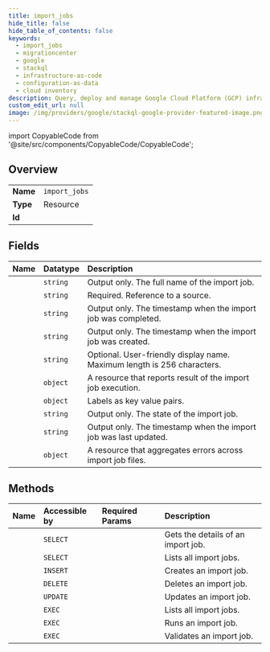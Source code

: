 ```yaml
---
title: import_jobs
hide_title: false
hide_table_of_contents: false
keywords:
  - import_jobs
  - migrationcenter
  - google    
  - stackql
  - infrastructure-as-code
  - configuration-as-data
  - cloud inventory
description: Query, deploy and manage Google Cloud Platform (GCP) infrastructure and resources using SQL
custom_edit_url: null
image: /img/providers/google/stackql-google-provider-featured-image.png
---
```


import CopyableCode from '@site/src/components/CopyableCode/CopyableCode';




## Overview
<table><tbody>
<tr><td><b>Name</b></td><td><code>import_jobs</code></td></tr>
<tr><td><b>Type</b></td><td>Resource</td></tr>
<tr><td><b>Id</b></td><td><CopyableCode code="google.migrationcenter.import_jobs" /></td></tr>
</tbody></table>

## Fields
| Name | Datatype | Description |
|:-----|:---------|:------------|
| <CopyableCode code="name" /> | `string` | Output only. The full name of the import job. |
| <CopyableCode code="assetSource" /> | `string` | Required. Reference to a source. |
| <CopyableCode code="completeTime" /> | `string` | Output only. The timestamp when the import job was completed. |
| <CopyableCode code="createTime" /> | `string` | Output only. The timestamp when the import job was created. |
| <CopyableCode code="displayName" /> | `string` | Optional. User-friendly display name. Maximum length is 256 characters. |
| <CopyableCode code="executionReport" /> | `object` | A resource that reports result of the import job execution. |
| <CopyableCode code="labels" /> | `object` | Labels as key value pairs. |
| <CopyableCode code="state" /> | `string` | Output only. The state of the import job. |
| <CopyableCode code="updateTime" /> | `string` | Output only. The timestamp when the import job was last updated. |
| <CopyableCode code="validationReport" /> | `object` | A resource that aggregates errors across import job files. |
## Methods
| Name | Accessible by | Required Params | Description |
|:-----|:--------------|:----------------|:------------|
| <CopyableCode code="get" /> | `SELECT` | <CopyableCode code="importJobsId, locationsId, projectsId" /> | Gets the details of an import job. |
| <CopyableCode code="list" /> | `SELECT` | <CopyableCode code="locationsId, projectsId" /> | Lists all import jobs. |
| <CopyableCode code="create" /> | `INSERT` | <CopyableCode code="locationsId, projectsId" /> | Creates an import job. |
| <CopyableCode code="delete" /> | `DELETE` | <CopyableCode code="importJobsId, locationsId, projectsId" /> | Deletes an import job. |
| <CopyableCode code="patch" /> | `UPDATE` | <CopyableCode code="importJobsId, locationsId, projectsId" /> | Updates an import job. |
| <CopyableCode code="_list" /> | `EXEC` | <CopyableCode code="locationsId, projectsId" /> | Lists all import jobs. |
| <CopyableCode code="run" /> | `EXEC` | <CopyableCode code="importJobsId, locationsId, projectsId" /> | Runs an import job. |
| <CopyableCode code="validate" /> | `EXEC` | <CopyableCode code="importJobsId, locationsId, projectsId" /> | Validates an import job. |
